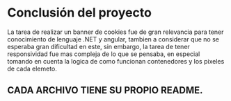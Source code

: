 # Conclusión del proyecto
La tarea de realizar un banner de cookies fue de gran relevancia para tener conocimiento de lenguaje .NET y angular, tambien a considerar que no se esperaba gran dificultad en este, sin embargo, la tarea de tener responsividad fue mas compleja de lo que se pensaba, en especial tomando en cuenta la logica de como funcionan contenedores y los pixeles de cada elemeto.
## CADA ARCHIVO TIENE SU PROPIO README.
